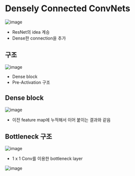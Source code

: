 # Densely Connected ConvNets

![image](https://user-images.githubusercontent.com/80622859/221403070-6b354129-2b37-4a9c-91a7-4ea4e495bb9c.png)

- ResNet의 idea 계승
- Dense한 connection을 추가

## 구조

![image](https://user-images.githubusercontent.com/80622859/221403105-c9279207-1342-471e-ab73-18e6358a519b.png)

- Dense block
- Pre-Activation 구조

## Dense block

![image](https://user-images.githubusercontent.com/80622859/221403222-b56fb132-5d31-407a-bdc2-1278d1e0db31.png)

- 이전 feature map에 누적해서 이어 붙이는 결과와 같음

## Bottleneck 구조

![image](https://user-images.githubusercontent.com/80622859/221403256-3a3d596b-4dfc-42f6-9cc2-41ed7f81f922.png)

- 1 x 1 Conv를 이용한 bottleneck layer

![image](https://user-images.githubusercontent.com/80622859/221403298-327e11de-4d3d-41b5-a42b-aa89f836248a.png)


